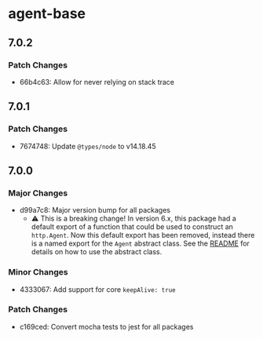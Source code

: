 # agent-base

## 7.0.2

### Patch Changes

- 66b4c63: Allow for never relying on stack trace

## 7.0.1

### Patch Changes

- 7674748: Update `@types/node` to v14.18.45

## 7.0.0

### Major Changes

- d99a7c8: Major version bump for all packages
  - ⚠️ This is a breaking change! In version 6.x, this package had a default export of a function that could be used to construct an
    `http.Agent`. Now this default export has been removed, instead there is a named export for the `Agent` abstract class. See the
    [README](README.md) for details on how to use the abstract class.

### Minor Changes

- 4333067: Add support for core `keepAlive: true`

### Patch Changes

- c169ced: Convert mocha tests to jest for all packages
